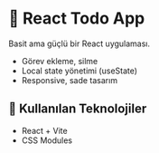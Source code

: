 # 📝 React Todo App

Basit ama güçlü bir React uygulaması.
- Görev ekleme, silme
- Local state yönetimi (useState)
- Responsive, sade tasarım

## 🚀 Kullanılan Teknolojiler
- React + Vite
- CSS Modules
